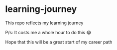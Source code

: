 # learning-journey
This repo reflects my learning journey

P/s: It costs me a whole hour to do this 😂

Hope that this will be a great start of my career path
